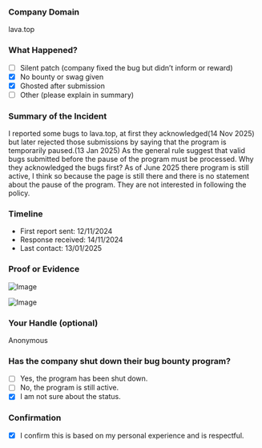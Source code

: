 ### Company Domain

lava.top

### What Happened?

- [ ] Silent patch (company fixed the bug but didn’t inform or reward)
- [x] No bounty or swag given
- [x] Ghosted after submission
- [ ] Other (please explain in summary)

### Summary of the Incident

I reported some bugs to lava.top, at first they acknowledged(14 Nov 2025) but later rejected those submissions by saying that the program is temporarily paused.(13 Jan 2025)
As the general rule suggest that valid bugs submitted before the pause of the program must be processed. Why they acknowledged the bugs first?
As of June 2025 there program is still active, I think so because the page is still there and there is no statement about the pause of the program. They are not interested in following the policy.

### Timeline

- First report sent: 12/11/2024
- Response received: 14/11/2024
- Last contact: 13/01/2025

### Proof or Evidence

![Image](https://github.com/user-attachments/assets/59f1e85f-ea17-4cc3-b365-fb0a32edef4e)

![Image](https://github.com/user-attachments/assets/e5746c09-7aea-4d4a-a88d-826bae1219f7)

### Your Handle (optional)

Anonymous

### Has the company shut down their bug bounty program?

- [ ] Yes, the program has been shut down.
- [ ] No, the program is still active.
- [x] I am not sure about the status.

### Confirmation

- [x] I confirm this is based on my personal experience and is respectful.
